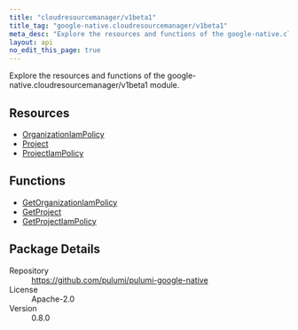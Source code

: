 ```yaml
---
title: "cloudresourcemanager/v1beta1"
title_tag: "google-native.cloudresourcemanager/v1beta1"
meta_desc: "Explore the resources and functions of the google-native.cloudresourcemanager/v1beta1 module."
layout: api
no_edit_this_page: true
---
```


<!-- WARNING: this file was generated by Pulumi Docs Generator. -->
<!-- Do not edit by hand unless you're certain you know what you are doing! -->

Explore the resources and functions of the google-native.cloudresourcemanager/v1beta1 module.

<h2 id="resources">Resources</h2>
<ul class="api">
    <li><a href="organizationiampolicy" title="OrganizationIamPolicy"><span class="api-symbol api-symbol--resource"></span>OrganizationIamPolicy</a></li>
    <li><a href="project" title="Project"><span class="api-symbol api-symbol--resource"></span>Project</a></li>
    <li><a href="projectiampolicy" title="ProjectIamPolicy"><span class="api-symbol api-symbol--resource"></span>ProjectIamPolicy</a></li>
</ul>

<h2 id="functions">Functions</h2>
<ul class="api">
    <li><a href="getorganizationiampolicy" title="GetOrganizationIamPolicy"><span class="api-symbol api-symbol--function"></span>GetOrganizationIamPolicy</a></li>
    <li><a href="getproject" title="GetProject"><span class="api-symbol api-symbol--function"></span>GetProject</a></li>
    <li><a href="getprojectiampolicy" title="GetProjectIamPolicy"><span class="api-symbol api-symbol--function"></span>GetProjectIamPolicy</a></li>
</ul>

<h2 id="package-details">Package Details</h2>
<dl class="package-details">
	<dt>Repository</dt>
	<dd><a href="https://github.com/pulumi/pulumi-google-native">https://github.com/pulumi/pulumi-google-native</a></dd>
	<dt>License</dt>
	<dd>Apache-2.0</dd>
	<dt>Version</dt>
	<dd>0.8.0</dd>
</dl>

